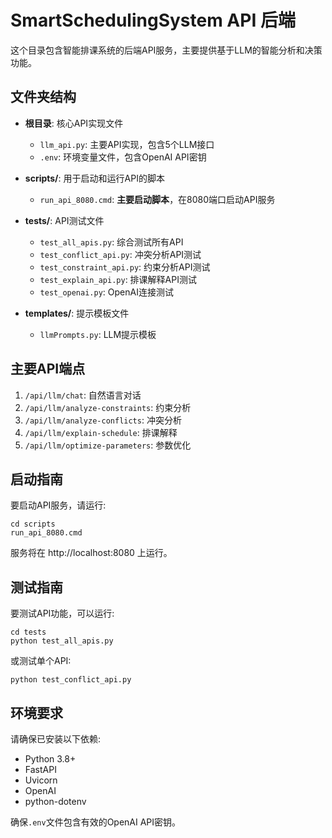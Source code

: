 # SmartSchedulingSystem API 后端

这个目录包含智能排课系统的后端API服务，主要提供基于LLM的智能分析和决策功能。

## 文件夹结构

- **根目录**: 核心API实现文件
  - `llm_api.py`: 主要API实现，包含5个LLM接口
  - `.env`: 环境变量文件，包含OpenAI API密钥

- **scripts/**: 用于启动和运行API的脚本
  - `run_api_8080.cmd`: **主要启动脚本**，在8080端口启动API服务

- **tests/**: API测试文件
  - `test_all_apis.py`: 综合测试所有API
  - `test_conflict_api.py`: 冲突分析API测试
  - `test_constraint_api.py`: 约束分析API测试
  - `test_explain_api.py`: 排课解释API测试
  - `test_openai.py`: OpenAI连接测试

- **templates/**: 提示模板文件
  - `llmPrompts.py`: LLM提示模板

## 主要API端点

1. `/api/llm/chat`: 自然语言对话
2. `/api/llm/analyze-constraints`: 约束分析
3. `/api/llm/analyze-conflicts`: 冲突分析
4. `/api/llm/explain-schedule`: 排课解释
5. `/api/llm/optimize-parameters`: 参数优化

## 启动指南

要启动API服务，请运行:

```
cd scripts
run_api_8080.cmd
```

服务将在 http://localhost:8080 上运行。

## 测试指南

要测试API功能，可以运行:

```
cd tests
python test_all_apis.py
```

或测试单个API:

```
python test_conflict_api.py
```

## 环境要求

请确保已安装以下依赖:
- Python 3.8+
- FastAPI
- Uvicorn
- OpenAI
- python-dotenv

确保`.env`文件包含有效的OpenAI API密钥。 